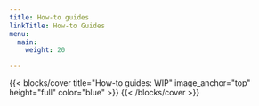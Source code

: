 ```yaml
---
title: How-to guides
linkTitle: How-to Guides
menu:
  main:
    weight: 20

---
```


{{< blocks/cover title="How-to guides: WIP" image_anchor="top" height="full" color="blue" >}}
{{< /blocks/cover >}}
